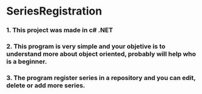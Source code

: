 # SeriesRegistration
### 1. This project was made in c# .NET
### 2. This program is very simple and your objetive is to understand more about object oriented, probably will help who is a beginner.
### 3. The program register series in a repository and you can edit, delete or add more series.
